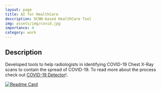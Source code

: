 ```yaml
---
layout: page
title: AI for HealthCare
description: DCNN-based HealthCare Tool
img: assets/img/covid.jpg
importance: 4
category: work
---
```


## Description
Developed tools to help radiologists in identifying COVID-19 Chest X-Ray scans to contain the spread of COVID-19. To read more about the process check out [COVID-19 Detector](https://amiteshbadkul.github.io/blog/2022/cxr/)!.

[![Readme Card](https://github-readme-stats.vercel.app/api/pin/?username=AmiteshBadkul&repo=cxr-bit-plane)](https://github.com/AmiteshBadkul/cxr-bit-plane)
